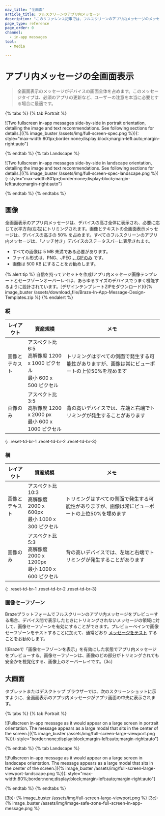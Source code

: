 ```yaml
---
nav_title: "全画面"
article_title: フルスクリーンのアプリ内メッセージ
description: "このリファレンス記事では、フルスクリーンのアプリ内メッセージのメッセージとデザイン要件について説明します。"
page_type: reference
page_order: 0
channel:
  - in-app messages
tool:
  - Media

---
```


# アプリ内メッセージの全画面表示

> 全画面表示のメッセージがデバイスの画面全体を占めます。このメッセージタイプは、必須のアプリの更新など、ユーザーの注意を本当に必要とする場合に最適です。

{% tabs %}
{% tab Portrait %}

![Two fullscreen in-app messages side-by-side in portrait orientation, detailing the image and text recommendations. See following sections for details.]({% image_buster /assets/img/full-screen-spec.png %}){: style="max-width:801px;border:none;display:block;margin-left:auto;margin-right:auto"}

{% endtab %}
{% tab Landscape %}

![Two fullscreen in-app messages side-by-side in landscape orientation, detailing the image and text recommendations. See following sections for details.]({% image_buster /assets/img/full-screen-spec-landscape.png %}){: style="max-width:801px;border:none;display:block;margin-left:auto;margin-right:auto"}

{% endtab %}
{% endtabs %}

## 画像

全画面表示のアプリ内メッセージは、デバイスの高さ全体に表示され、必要に応じて水平方向(左右)にトリミングされます。画像とテキストの全画面表示メッセージは、デバイスの高さの 50% を占めます。すべてのフルスクリーンのアプリ内メッセージは、「ノッチ付き」デバイスのステータスバーに表示されます。

- すべての画像は 5 MB 未満である必要があります。
- ファイル形式は、PNG、JPEG [、GIFのみ]({{site.baseurl}}/developer_guide/platform_integration_guides/android/in-app_messaging/customization/gifs#gifs) です。
- 画像は 500 KB にすることをお勧めします。

{% alert tip %} 自信を持ってアセットを作成!アプリ内メッセージ画像テンプレートとセーフゾーンオーバーレイは、あらゆるサイズのデバイスでうまく機能するように設計されています。[デザインテンプレートZIPをダウンロード\](){% image_buster /assets/download_file/Braze-In-App-Message-Design-Templates.zip %} {% endalert %}

### 縦

|レイアウト |資産規模 |メモ |
|--- | --- | --- |
|画像とテキスト |アスペクト比 6:5<br> 高解像度 1200 x 1000 ピクセル<br> 最小 600 x 500 ピクセル |トリミングはすべての側面で発生する可能性がありますが、画像は常にビューポートの上位50%を埋めます |
|画像のみ |アスペクト比 3:5<br> 高解像度 1200 x 2000 px<br> 最小 600 x 1000 ピクセル |背の高いデバイスでは、左端と右端でトリミングが発生することがあります |
{: .reset-td-br-1 .reset-td-br-2 .reset-td-br-3}

### 横

|レイアウト |資産規模 |メモ |
|--- | --- | --- |
|画像とテキスト |アスペクト比 10:3<br> 高解像度 2000 x 600px<br> 最小 1000 x 300 ピクセル |トリミングはすべての側面で発生する可能性がありますが、画像は常にビューポートの上位50%を埋めます |
|画像のみ |アスペクト比 5:3<br> 高解像度 2000 x 1200px<br> 最小 1000 x 600 ピクセル |背の高いデバイスでは、左端と右端でトリミングが発生することがあります |
{: .reset-td-br-1 .reset-td-br-2 .reset-td-br-3}

### 画像セーフゾーン

Brazeプラットフォームでフルスクリーンのアプリ内メッセージをプレビューする場合、デバイス間で表示したときにトリミングされないメッセージの領域に対して、画像セーフゾーンを有効にすることができます。プレビューペインで画像セーフゾーンをテストすることに加えて、通常どおり [メッセージをテスト]({{site.baseurl}}/user_guide/message_building_by_channel/in-app_messages/testing/) することをお勧めします。

![Brazeで「画像セーフゾーンを表示」を有効にした状態でアプリ内メッセージをプレビューする。画像セーフゾーンは、画像のどの部分がトリミングされても安全かを視覚化する、画像上のオーバーレイです。〔3c〕

## 大画面

タブレットまたはデスクトップ ブラウザーでは、次のスクリーンショットに示すように、全画面表示のアプリ内メッセージがアプリ画面の中央に表示されます。

{% tabs %}
{% tab Portrait %}

![Fullscreen in-app message as it would appear on a large screen in portrait orientation. The message appears as a large modal that sits in the center of the screen.]({% image_buster /assets/img/full-screen-large-viewport.png %}){: style="border:none;display:block;margin-left:auto;margin-right:auto"}

{% endtab %}
{% tab Landscape %}

![Fullscreen in-app message as it would appear on a large screen in landscape orientation. The message appears as a large modal that sits in the center of the screen.]({% image_buster /assets/img/full-screen-large-viewport-landscape.png %}){: style="max-width:80%;border:none;display:block;margin-left:auto;margin-right:auto"}

{% endtab %}
{% endtabs %}

[3b]: {% image_buster /assets/img/full-screen-large-viewport.png %}
[3c]: {% image_buster /assets/img/image-safe-zone-full-screen-in-app-message.png %}
